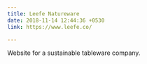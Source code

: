 ```yaml
---
title: Leefe Natureware
date: 2018-11-14 12:44:36 +0530
link: https://www.leefe.co/

---
```

Website for a sustainable tableware company.